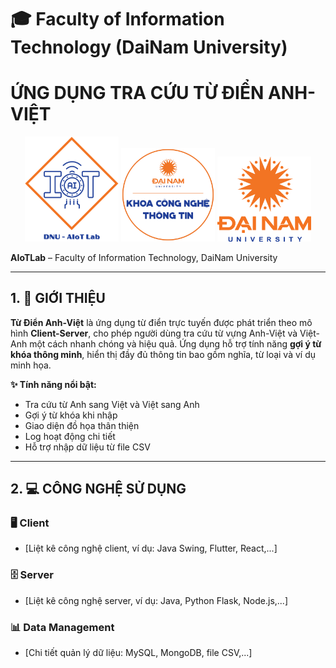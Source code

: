 # 🎓 Faculty of Information Technology (DaiNam University)

# ỨNG DỤNG TRA CỨU TỪ ĐIỂN ANH-VIỆT

<p align="center">
  <img src="aiotlab_logo.png" alt="AIoT Lab" width="150"/>
  <img src="fitdnu_logo.png" alt="FIT DNU" width="150"/>
  <img src="dnu_logo.png" alt="Dai Nam University" width="150"/>
</p>

**AIoTLab** – Faculty of Information Technology, DaiNam University

---

## 1. 📖 GIỚI THIỆU

**Từ Điển Anh-Việt** là ứng dụng từ điển trực tuyến được phát triển theo mô hình **Client-Server**, cho phép người dùng tra cứu từ vựng Anh-Việt và Việt-Anh một cách nhanh chóng và hiệu quả. Ứng dụng hỗ trợ tính năng **gợi ý từ khóa thông minh**, hiển thị đầy đủ thông tin bao gồm nghĩa, từ loại và ví dụ minh họa.

**✨ Tính năng nổi bật:**
- Tra cứu từ Anh sang Việt và Việt sang Anh
- Gợi ý từ khóa khi nhập
- Giao diện đồ họa thân thiện
- Log hoạt động chi tiết
- Hỗ trợ nhập dữ liệu từ file CSV

---

## 2. 💻 CÔNG NGHỆ SỬ DỤNG

### 🖥️ Client
- [Liệt kê công nghệ client, ví dụ: Java Swing, Flutter, React,...]

### 🗄️ Server
- [Liệt kê công nghệ server, ví dụ: Java, Python Flask, Node.js,...]

### 📊 Data Management
- [Chi tiết quản lý dữ liệu: MySQL, MongoDB, file CSV,...]
